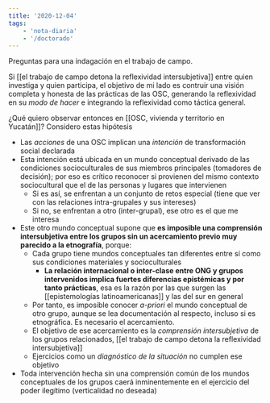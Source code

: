 ```yaml
---
title: '2020-12-04'
tags:
    - 'nota-diaria' 
    - '/doctorado'
---
```


Preguntas para una indagación en el trabajo de campo.

Si [[el trabajo de campo detona la reflexividad intersubjetiva]] entre quien investiga y quien participa, el objetivo de mi lado es contruir una visión completa y honesta de las prácticas de las OSC, generando la reflexividad en su *modo de hacer* e integrando la reflexividad como táctica general.

¿Qué quiero observar entonces en [[OSC, vivienda y territorio en Yucatán]]? Considero estas hipótesis

- Las *acciones* de una OSC implican una *intención* de transformación social declarada
- Esta intención está ubicada en un mundo conceptual derivado de las condiciones socioculturales de sus miembros principales (tomadores de decisión); por eso es crítico reconocer si provienen del mismo contexto sociocultural que el de las personas y lugares que intervienen
	- Si es así, se enfrentan a un conjunto de retos especial (tiene que ver con las relaciones intra-grupales y sus intereses)
	- Si no, se enfrentan a otro (inter-grupal), ese otro es el que me interesa
- Este otro mundo conceptual supone que **es imposible una comprensión intersubjetiva entre los grupos sin un acercamiento previo muy parecido a la etnografía**, porque:
	- Cada grupo tiene mundos conceptuales tan diferentes entre sí como sus condiciones materiales y socioculturales
		- **La relación internacional o inter-clase entre ONG y grupos intervenidos implica fuertes diferencias epistémicas y por tanto prácticas**, esa es la razón por las que surgen las [[epistemologías latinoamericanas]] y las del sur en general
	- Por tanto, es imposible conocer *a-priori* el mundo conceptual de otro grupo, aunque se lea documentación al respecto, incluso si es etnográfica. Es necesario el acercamiento.
	- El objetivo de ese acercamiento es la *comprensión intersubjetiva* de los grupos relacionados, [[el trabajo de campo detona la reflexividad intersubjetiva]]
	- Ejercicios como un *diagnóstico de la situación* no cumplen ese objetivo
- Toda intervención hecha sin una comprensión común de los mundos conceptuales de los grupos caerá inminentemente en el ejercicio del poder ilegítimo (verticalidad no deseada)